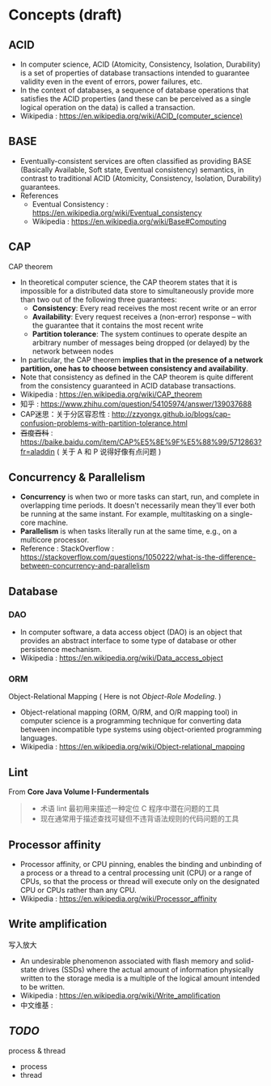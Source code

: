 # Concepts (draft)

## ACID

- In computer science, ACID (Atomicity, Consistency, Isolation, Durability) is a set of properties of database transactions intended to guarantee validity even in the event of errors, power failures, etc.
- In the context of databases, a sequence of database operations that satisfies the ACID properties (and these can be perceived as a single logical operation on the data) is called a transaction.
- Wikipedia : https://en.wikipedia.org/wiki/ACID_(computer_science)

## BASE

- Eventually-consistent services are often classified as providing BASE (Basically Available, Soft state, Eventual consistency) semantics, in contrast to traditional ACID (Atomicity, Consistency, Isolation, Durability) guarantees.
- References
    - Eventual Consistency : https://en.wikipedia.org/wiki/Eventual_consistency
    - Wikipedia : https://en.wikipedia.org/wiki/Base#Computing

## CAP

CAP theorem

- In theoretical computer science, the CAP theorem states that it is impossible for a distributed data store to simultaneously provide more than two out of the following three guarantees:
    - **Consistency**: Every read receives the most recent write or an error
    - **Availability**: Every request receives a (non-error) response – with the guarantee that it contains the most recent write
    - **Partition tolerance**: The system continues to operate despite an arbitrary number of messages being dropped (or delayed) by the network between nodes
- In particular, the CAP theorem **implies that in the presence of a network partition, one has to choose between consistency and availability**.
- Note that consistency as defined in the CAP theorem is quite different from the consistency guaranteed in ACID database transactions.
- Wikipedia : https://en.wikipedia.org/wiki/CAP_theorem
- 知乎 : https://www.zhihu.com/question/54105974/answer/139037688
- CAP迷思：关于分区容忍性 : http://zzyongx.github.io/blogs/cap-confusion-problems-with-partition-tolerance.html
- ~~百度百科~~ : https://baike.baidu.com/item/CAP%E5%8E%9F%E5%88%99/5712863?fr=aladdin ( 关于 A 和 P 说得好像有点问题 )

## Concurrency & Parallelism

- **Concurrency** is when two or more tasks can start, run, and complete in overlapping time periods. It doesn't necessarily mean they'll ever both be running at the same instant. For example, multitasking on a single-core machine.
- **Parallelism** is when tasks literally run at the same time, e.g., on a multicore processor.
- Reference : StackOverflow : https://stackoverflow.com/questions/1050222/what-is-the-difference-between-concurrency-and-parallelism

## Database

### DAO

- In computer software, a data access object (DAO) is an object that provides an abstract interface to some type of database or other persistence mechanism.
- Wikipedia : https://en.wikipedia.org/wiki/Data_access_object

### ORM

Object-Relational Mapping ( Here is not _Object-Role Modeling_. )

- Object-relational mapping (ORM, O/RM, and O/R mapping tool) in computer science is a programming technique for converting data between incompatible type systems using object-oriented programming languages.
- Wikipedia : https://en.wikipedia.org/wiki/Object-relational_mapping

## Lint

From **Core Java Volume I-Fundermentals**

> - 术语 lint 最初用来描述一种定位 C 程序中潜在问题的工具
> - 现在通常用于描述查找可疑但不违背语法规则的代码问题的工具

## Processor affinity

- Processor affinity, or CPU pinning, enables the binding and unbinding of a process or a thread to a central processing unit (CPU) or a range of CPUs, so that the process or thread will execute only on the designated CPU or CPUs rather than any CPU.
- Wikipedia : https://en.wikipedia.org/wiki/Processor_affinity

## Write amplification

写入放大

- An undesirable phenomenon associated with flash memory and solid-state drives (SSDs) where the actual amount of information physically written to the storage media is a multiple of the logical amount intended to be written.
- Wikipedia : https://en.wikipedia.org/wiki/Write_amplification
- 中文维基 :

## _TODO_

process & thread

- process
- thread
